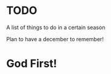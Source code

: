 # TODO
 A list of things to do in a certain season


Plan to have a december to remember!
# God First!
